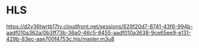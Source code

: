 # HLS

https://d2y36twrtb17ty.cloudfront.net/sessions/629f20d7-8741-43f6-994b-aadf010a362a/0b3ff73b-36a0-46c5-8455-aadf010a3638-9ce65ee9-e131-429b-83ec-aae700f4753c.hls/master.m3u8
